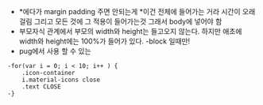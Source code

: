 - *에다가 margin padding 주면 안되는게 *이건 전체에 들어가는 거라 시간이 오래 걸림 그리고 모든 것에 그 적용이 들어가는것
그래서 body에 넣어야 함 
- 부모자식 관계에서 부모의 width와 height는 들고오지 않는다. 하지만 애초에 width와 height에는 100%가 들어가 있다. -block 일때만!
- pug에서 사용 할 수 있는 
```
-for(var i = 0; i < 10; i++ ) {
	.icon-container
	i.material-icons close
	.text CLOSE
-}
```
